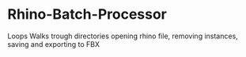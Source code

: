 # Rhino-Batch-Processor
Loops Walks trough directories opening rhino file, removing instances, saving and exporting to FBX
